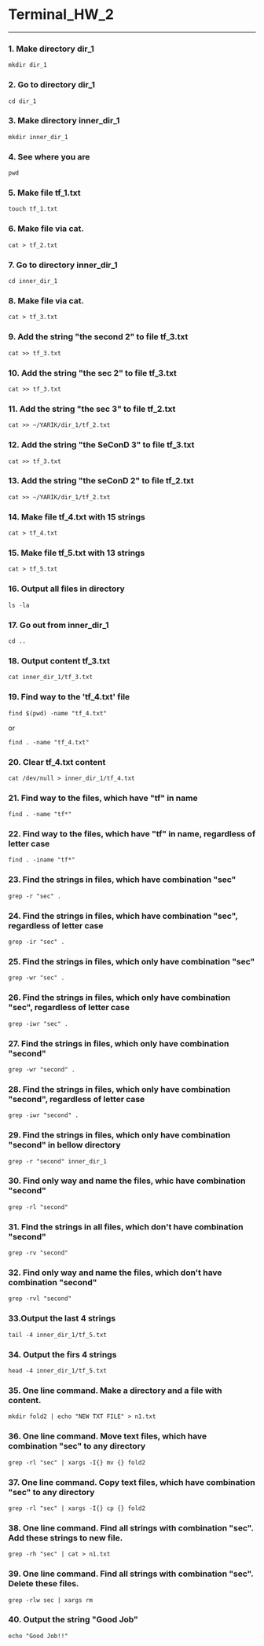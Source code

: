 # Terminal_HW_2

_____
### 1. Make directory dir_1
    mkdir dir_1
### 2. Go to directory dir_1
    сd dir_1
### 3. Make directory inner_dir_1
    mkdir inner_dir_1
### 4. See where you are
    pwd
### 5. Make file tf_1.txt
    touch tf_1.txt
### 6. Make file via cat.
    cat > tf_2.txt
### 7. Go to directory inner_dir_1
    cd inner_dir_1
### 8. Make file via cat.
    cat > tf_3.txt
### 9. Add the string "the second 2" to file tf_3.txt
    cat >> tf_3.txt
### 10. Add the string "the sec 2" to file tf_3.txt 
    cat >> tf_3.txt
### 11. Add the string "the sec 3" to file tf_2.txt
    cat >> ~/YARIK/dir_1/tf_2.txt
### 12. Add the string "the SeConD 3" to file tf_3.txt
    cat >> tf_3.txt
### 13. Add the string "the seConD 2" to file tf_2.txt
    cat >> ~/YARIK/dir_1/tf_2.txt
### 14. Make file tf_4.txt with 15 strings
    cat > tf_4.txt
### 15. Make file tf_5.txt with 13 strings
    cat > tf_5.txt
### 16. Output all files in directory
    ls -la
### 17. Go out from inner_dir_1
    cd ..
### 18. Output content tf_3.txt
    cat inner_dir_1/tf_3.txt
### 19. Find way to the 'tf_4.txt' file
    find $(pwd) -name "tf_4.txt" 
or

    find . -name "tf_4.txt"    
### 20. Clear tf_4.txt content
    cat /dev/null > inner_dir_1/tf_4.txt
### 21. Find way to the files, which have "tf" in name 
    find . -name "tf*"
### 22. Find way to the files, which have "tf" in name, regardless of letter case
    find . -iname "tf*"
### 23. Find the strings in files, which have combination "sec"
    grep -r "sec" .
### 24. Find the strings in files, which have combination "sec", regardless of letter case
    grep -ir "sec" .
### 25. Find the strings in files, which only have combination "sec"
    grep -wr "sec" .
### 26. Find the strings in files, which only have combination "sec", regardless of letter case
    grep -iwr "sec" .
### 27. Find the strings in files, which only have combination "second"
    grep -wr "second" .
### 28. Find the strings in files, which only have combination "second", regardless of letter case
    grep -iwr "second" .
### 29. Find the strings in files, which only have combination "second" in bellow directory
    grep -r "second" inner_dir_1
### 30. Find only way and name the files, whic have combination "second"
    grep -rl "second" 
### 31. Find the strings in all files, which don't have combination "second"
    grep -rv "second"
### 32. Find only way and name the files, which don't have combination "second"
    grep -rvl "second"
### 33.Output the last 4 strings 
    tail -4 inner_dir_1/tf_5.txt
### 34. Output the firs 4 strings
    head -4 inner_dir_1/tf_5.txt
### 35. One line command. Make a directory and a file with content.
    mkdir fold2 | echo "NEW TXT FILE" > n1.txt
### 36. One line command. Move text files, which have combination "sec" to any directory
    grep -rl "sec" | xargs -I{} mv {} fold2
### 37. One line command. Copy text files, which have combination "sec" to any directory
    grep -rl "sec" | xargs -I{} cp {} fold2
### 38. One line command. Find all strings with combination "sec". Add these strings to new file.
    grep -rh "sec" | cat > n1.txt
### 39. One line command. Find all strings with combination "sec". Delete these files.
    grep -rlw sec | xargs rm
### 40. Output the string "Good Job"
    echo "Good Job!!"
    
    

 